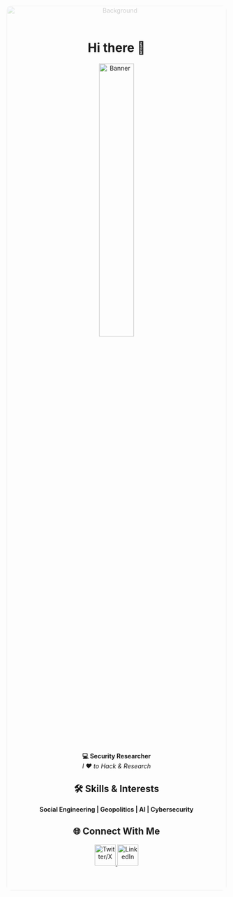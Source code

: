 <div align="center" style="position:relative; min-height:400px;">
  <img src="https://user-images.githubusercontent.com/74038190/212750155-3ceddfbd-19d3-40a3-87af-8d329c8323c4.gif" style="position:absolute; top:0; left:0; width:100%; height:100%; object-fit:cover; opacity:0.2; z-index:-1; border-radius:10px;" alt="Background">
  <div style="position:relative; z-index:1; padding:40px 0;">
    <h1 align="center">Hi there 👋</h1>
    <p align="center">
      <img src="https://github.com/user-attachments/assets/6b1111f6-35da-40b4-b38e-f19e4afc7906" width="40%" alt="Banner" style="border-radius:10px;">
    </p>
    <p align="center">
      <strong>💻 Security Researcher</strong>
      <br/>
      <em>I ❤️ to Hack & Research</em>
    </p>
    <h2 align="center">🛠️ Skills & Interests</h2>
    <p align="center">
      <strong>Social Engineering | Geopolitics | AI | Cybersecurity</strong>
    </p>
    <h2 align="center">🌐 Connect With Me</h2>
    <p align="center">
      <a href="https://x.com/0x7F454C">
        <img src="https://img.icons8.com/plasticine/100/twitterx.png" width="48" alt="Twitter/X">
      </a>
      <a href="https://linkedin.com/in/yanoc">
        <img src="https://img.icons8.com/plasticine/100/linkedin.png" width="48" alt="LinkedIn">
      </a>
    </p>
  </div>
</div>
